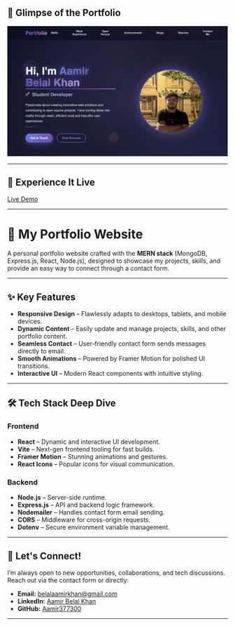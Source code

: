 ## 📸 Glimpse of the Portfolio  

![Portfolio Screenshot](./screenshot.png)

---

## 🔗 Experience It Live  

[Live Demo](https://portfolio-brown-ten-83.vercel.app/)

---

# 🚀 My Portfolio Website  

A personal portfolio website crafted with the **MERN stack** (MongoDB, Express.js, React, Node.js), designed to showcase my projects, skills, and provide an easy way to connect through a contact form.  

---

## ✨ Key Features  

- **Responsive Design** – Flawlessly adapts to desktops, tablets, and mobile devices.  
- **Dynamic Content** – Easily update and manage projects, skills, and other portfolio content.  
- **Seamless Contact** – User-friendly contact form sends messages directly to email.  
- **Smooth Animations** – Powered by Framer Motion for polished UI transitions.  
- **Interactive UI** – Modern React components with intuitive styling.  

---

## 🛠️ Tech Stack Deep Dive  

### Frontend  
- **React** – Dynamic and interactive UI development.  
- **Vite** – Next-gen frontend tooling for fast builds.  
- **Framer Motion** – Stunning animations and gestures.  
- **React Icons** – Popular icons for visual communication.   

### Backend  
- **Node.js** – Server-side runtime.  
- **Express.js** – API and backend logic framework.  
- **Nodemailer** – Handles contact form email sending.  
- **CORS** – Middleware for cross-origin requests.  
- **Dotenv** – Secure environment variable management.  
 



---

## 📧 Let's Connect!  

I’m always open to new opportunities, collaborations, and tech discussions. Reach out via the contact form or directly:  

- **Email:** [belalaamirkhan@gmail.com](mailto:belalaamirkhan@gmail.com)  
- **LinkedIn:** [Aamir Belal Khan](https://www.linkedin.com/in/aamir-belal-khan-497b92321/)  
- **GitHub:** [Aamir377300](https://github.com/Aamir377300)  

---
